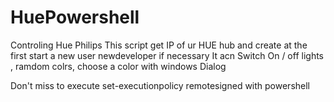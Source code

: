 # HuePowershell
Controling Hue Philips 
This script get IP of ur HUE hub and create at the first start a new user newdeveloper if necessary
It acn Switch On / off lights , ramdom colrs, choose a color with windows Dialog 

Don't miss to execute  set-executionpolicy remotesigned with powershell

